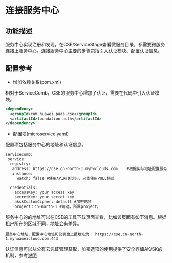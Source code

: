 # 连接服务中心

## 功能描述

服务中心实现注册和发现，在CSE/ServiceStage查看微服务目录，都需要微服务连接上服务中心。连接服务中心主要的步骤包括引入认证模块、配置认证信息。

## 配置参考

* 增加依赖关系\(pom.xml\)

相对于ServiceComb，CSE的服务中心增加了认证，需要在代码中引入认证模块。

```xml
<dependency> 
  <groupId>com.huawei.paas.cse</groupId>  
  <artifactId>foundation-auth</artifactId> 
</dependency>
```

* 配置项\(microservice.yaml）

配置项包括服务中心的地址和认证信息。

```xml
servicecomb:
 service:
  registry:
   address: https://cse.cn-north-1.myhwclouds.com    #根据实际地址配置服务中心地址
   instance:
     watch: false #使用API网关访问，只能使用PULL模式

  credentials:
    accessKey: your access key
    secretKey: your secret key
    akskCustomCipher: default #加密选项
    project：cn-north-1 #可选，所属project。
```

服务中心的的地址可以在CSE的工具下载页面查看，比如该页面有如下消息。根据租户所在的区域不同，地址会有差异。

```
服务中心地址、配置中心地址和仪表盘上报地址为： https://cse.cn-north-1.myhuaweicloud.com:443
```

认证信息可以从公有云凭证管理获取，加密选项的使用提供了安全存储AK/SK的机制，参考[说明](../tools/ak-sk-encrypt.md)